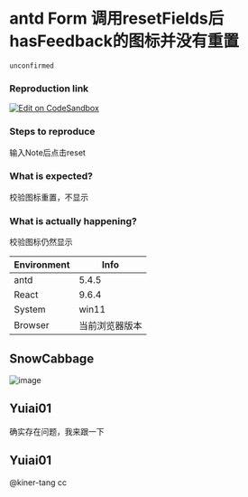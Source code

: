 # antd Form 调用resetFields后hasFeedback的图标并没有重置

`unconfirmed`

### Reproduction link

[![Edit on CodeSandbox](https://codesandbox.io/static/img/play-codesandbox.svg)](https://codesandbox.io/s/biao-dan-fang-fa-diao-yong-antd-5-4-5-forked-o1dgef?file=/demo.tsx)

### Steps to reproduce

输入Note后点击reset

### What is expected?

校验图标重置，不显示

### What is actually happening?

校验图标仍然显示

| Environment | Info           |
| ----------- | -------------- |
| antd        | 5.4.5          |
| React       | 9.6.4          |
| System      | win11          |
| Browser     | 当前浏览器版本 |

<!-- generated by ant-design-issue-helper. DO NOT REMOVE -->

## SnowCabbage

![image](https://user-images.githubusercontent.com/94156667/233927667-dd5febf3-82ef-4bd8-b2ff-ceb03f85e06a.png)

## Yuiai01

确实存在问题，我来跟一下

## Yuiai01

@kiner-tang cc
